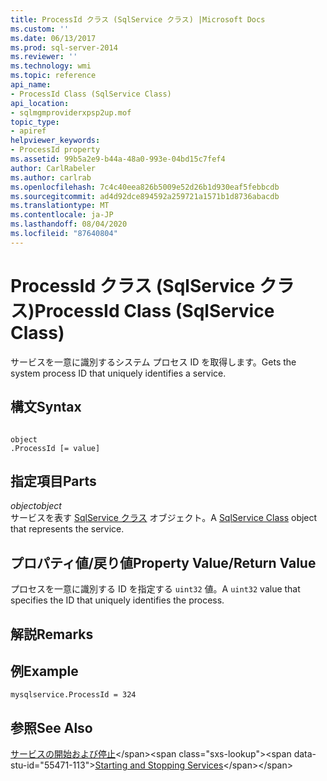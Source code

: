 ```yaml
---
title: ProcessId クラス (SqlService クラス) |Microsoft Docs
ms.custom: ''
ms.date: 06/13/2017
ms.prod: sql-server-2014
ms.reviewer: ''
ms.technology: wmi
ms.topic: reference
api_name:
- ProcessId Class (SqlService Class)
api_location:
- sqlmgmproviderxpsp2up.mof
topic_type:
- apiref
helpviewer_keywords:
- ProcessId property
ms.assetid: 99b5a2e9-b44a-48a0-993e-04bd15c7fef4
author: CarlRabeler
ms.author: carlrab
ms.openlocfilehash: 7c4c40eea826b5009e52d26b1d930eaf5febbcdb
ms.sourcegitcommit: ad4d92dce894592a259721a1571b1d8736abacdb
ms.translationtype: MT
ms.contentlocale: ja-JP
ms.lasthandoff: 08/04/2020
ms.locfileid: "87640804"
---
```

# <a name="processid-class-sqlservice-class"></a><span data-ttu-id="55471-102">ProcessId クラス (SqlService クラス)</span><span class="sxs-lookup"><span data-stu-id="55471-102">ProcessId Class (SqlService Class)</span></span>
  <span data-ttu-id="55471-103">サービスを一意に識別するシステム プロセス ID を取得します。</span><span class="sxs-lookup"><span data-stu-id="55471-103">Gets the system process ID that uniquely identifies a service.</span></span>  
  
## <a name="syntax"></a><span data-ttu-id="55471-104">構文</span><span class="sxs-lookup"><span data-stu-id="55471-104">Syntax</span></span>  
  
```  
  
object  
.ProcessId [= value]  
```  
  
## <a name="parts"></a><span data-ttu-id="55471-105">指定項目</span><span class="sxs-lookup"><span data-stu-id="55471-105">Parts</span></span>  
 <span data-ttu-id="55471-106">*object*</span><span class="sxs-lookup"><span data-stu-id="55471-106">*object*</span></span>  
 <span data-ttu-id="55471-107">サービスを表す [SqlService クラス](sqlservice-class.md) オブジェクト。</span><span class="sxs-lookup"><span data-stu-id="55471-107">A [SqlService Class](sqlservice-class.md) object that represents the service.</span></span>  
  
## <a name="property-valuereturn-value"></a><span data-ttu-id="55471-108">プロパティ値/戻り値</span><span class="sxs-lookup"><span data-stu-id="55471-108">Property Value/Return Value</span></span>  
 <span data-ttu-id="55471-109">プロセスを一意に識別する ID を指定する `uint32` 値。</span><span class="sxs-lookup"><span data-stu-id="55471-109">A `uint32` value that specifies the ID that uniquely identifies the process.</span></span>  
  
## <a name="remarks"></a><span data-ttu-id="55471-110">解説</span><span class="sxs-lookup"><span data-stu-id="55471-110">Remarks</span></span>  
  
## <a name="example"></a><span data-ttu-id="55471-111">例</span><span class="sxs-lookup"><span data-stu-id="55471-111">Example</span></span>  
  
```  
mysqlservice.ProcessId = 324  
```  
  
## <a name="see-also"></a><span data-ttu-id="55471-112">参照</span><span class="sxs-lookup"><span data-stu-id="55471-112">See Also</span></span>  
 <span data-ttu-id="55471-113">[サービスの開始および停止](https://technet.microsoft.com/library/ms174886\(v=sql.105\).aspx)</span><span class="sxs-lookup"><span data-stu-id="55471-113">[Starting and Stopping Services](https://technet.microsoft.com/library/ms174886\(v=sql.105\).aspx)</span></span>  
  
  

